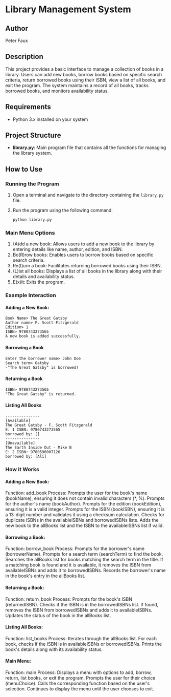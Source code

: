 # Library  Management System

## Author
Peter Faux
## Description
This project provides a basic interface to manage a collection of books in a library. 
Users can add new books, borrow books based on specific search criteria, return borrowed 
books using their ISBN, view a list of all books, and exit the program. The system maintains 
a record of all books, tracks borrowed books, and monitors availability status.

## Requirements

- Python 3.x installed on your system

## Project Structure

- **library.py**: Main program file that contains all the functions for managing the library system.

## How to Use

### Running the Program

1. Open a terminal and navigate to the directory containing the `library.py` file.
2. Run the program using the following command:

   ```bash
   python library.py

### Main Menu Options
1. (A)dd a new book: Allows users to add a new book to the library by entering details 
like name, author, edition, and ISBN.
2. Bo(R)row books: Enables users to borrow books based on specific search criteria.
3. Re(t)urn a book: Facilitates returning borrowed books using their ISBN.
4. (L)ist all books: Displays a list of all books in the library along with their details and availability status.
5. E(x)it: Exits the program.

### Example Interaction
#### Adding a New Book:
	Book Name> The Great Gatsby
	Author name> F. Scott Fitzgerald
	Edition> 1
	ISBN> 9780743273565
	A new book is added successfully.

#### Borrowing a Book

	
	Enter the borrower name> John Doe
	Search term> Gatsby
	-"The Great Gatsby" is borrowed!

#### Returning a Book

	
	ISBN> 9780743273565
	"The Great Gatsby" is returned.

#### Listing All Books

	
	---------------
	[Available]
	The Great Gatsby - F. Scott Fitzgerald
	E: 1 ISBN: 9780743273565
	borrowed by: []
	---------------
	[Unavailable]
	The Earth Inside Out - Mike B
	E: 2 ISBN: 9780596007126
	borrowed by: [Ali]

### How it Works


#### Adding a New Book:

Function: add_book
Process:
Prompts the user for the book's name (bookName), ensuring it does not contain invalid characters (*, %).
Prompts for the author's name (bookAuthor).
Prompts for the edition (bookEdition), ensuring it is a valid integer.
Prompts for the ISBN (bookISBN), ensuring it is a 13-digit number and validates it using a checksum calculation.
Checks for duplicate ISBNs in the availableISBNs and borrowedISBNs lists.
Adds the new book to the allBooks list and the ISBN to the availableISBNs list if valid.

#### Borrowing a Book:
Function: borrow_book
Process:
Prompts for the borrower's name (borrowerName).
Prompts for a search term (searchTerm) to find the book.
Searches the allBooks list for books matching the search term in the title.
If a matching book is found and it is available, it removes the ISBN from availableISBNs and adds it to borrowedISBNs.
Records the borrower's name in the book's entry in the allBooks list.

#### Returning a Book:
Function: return_book
Process:
Prompts for the book's ISBN (returnedISBN).
Checks if the ISBN is in the borrowedISBNs list.
If found, removes the ISBN from borrowedISBNs and adds it to availableISBNs.
Updates the status of the book in the allBooks list.

#### Listing All Books:
Function: list_books
Process:
Iterates through the allBooks list.
For each book, checks if the ISBN is in availableISBNs or borrowedISBNs.
Prints the book's details along with its availability status.

#### Main Menu:
Function: main
Process:
Displays a menu with options to add, borrow, return, list books, or exit the program.
Prompts the user for their choice (menuChoice).
Calls the corresponding function based on the user's selection.
Continues to display the menu until the user chooses to exit.


